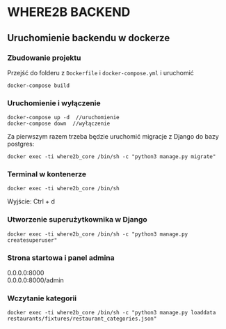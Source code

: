 # WHERE2B BACKEND

## Uruchomienie backendu w dockerze

### Zbudowanie projektu

Przejść do folderu z ```Dockerfile``` i ```docker-compose.yml``` i uruchomić

```shell
docker-compose build
```

### Uruchomienie i wyłączenie

```
docker-compose up -d  //uruchomienie
docker-compose down  //wyłączenie
```

Za pierwszym razem trzeba będzie uruchomić migracje z Django do bazy postgres:

```shell
docker exec -ti where2b_core /bin/sh -c "python3 manage.py migrate"
```

### Terminal w kontenerze


``` shell
docker exec -ti where2b_core /bin/sh
```

Wyjście:
Ctrl + d

### Utworzenie superużytkownika w Django

```shell
docker exec -ti where2b_core /bin/sh -c "python3 manage.py createsuperuser"
```

### Strona startowa i panel admina

0.0.0.0:8000 \
0.0.0.0:8000/admin

### Wczytanie kategorii

```shell
docker exec -ti where2b_core /bin/sh -c "python3 manage.py loaddata restaurants/fixtures/restaurant_categories.json"
```